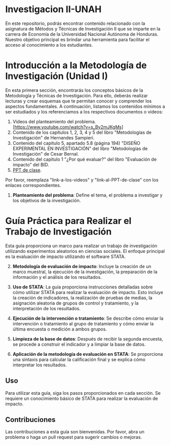 # Investigacion II-UNAH
En este repositorio, podrás encontrar contenido relacionado con la asignatura de Métodos y Técnicas de Investigación II que se imparte en la carrera de Economía de la Universidad Nacional Autónoma de Honduras. Nuestro objetivo principal es brindar una herramienta para facilitar el acceso al conocimiento a los estudiantes.

# Introducción a la Metodología de Investigación (Unidad I)

En esta primera sección, encontrarás los conceptos básicos de la Metodología y Técnicas de Investigación. Para ello, deberás realizar lecturas y crear esquemas que te permitan conocer y comprender los aspectos fundamentales. A continuación, listamos los contenidos mínimos a ser estudiados y los referenciamos a los respectivos documentos o videos:

1. Videos del planteamiento del problema.[https://www.youtube.com/watch?v=s_By2mJKgMs]
3. Contenido de los capítulos 1, 2, 3, 4 y 5 del libro "Metodologías de Investigación" de Hernandes Sampieri.
4. Contenido del capítulo 5, apartado 5.8 (página 194) "DISEÑO EXPERIMENTAL EN INVESTIGACIÓN" del libro "Metodologías de Investigación" de Cesar Bernal.
5. Contenido del capítulo 1 "¿Por qué evaluar?" del libro "Evaluación de impacto" del BID.
6. [PPT de clase](link-al-PPT-de-material).

Por favor, reemplaza "link-a-los-videos" y "link-al-PPT-de-clase" con los enlaces correspondientes.
 

1. **Planteamiento del problema**: Define el tema, el problema a investigar y los objetivos de la investigación.

# Guía Práctica para Realizar el Trabajo de Investigación
Esta guía proporciona un marco para realizar un trabajo de investigación utilizando experimentos aleatorios en ciencias sociales. El enfoque principal es la evaluación de impacto utilizando el software STATA.

2. **Metodología de evaluación de impacto**: Incluye la creación de un marco muestral, la ejecución de la investigación, la preparación de la información y el análisis de los resultados.

3. **Uso de STATA**: La guía proporciona instrucciones detalladas sobre cómo utilizar STATA para realizar la evaluación de impacto. Esto incluye la creación de indicadores, la realización de pruebas de medias, la asignación aleatoria de grupos de control y tratamiento, y la interpretación de los resultados.

4. **Ejecución de la intervención o tratamiento**: Se describe cómo enviar la intervención o tratamiento al grupo de tratamiento y cómo enviar la última encuesta o medición a ambos grupos.

5. **Limpieza de la base de datos**: Después de recibir la segunda encuesta, se procede a construir el indicador y a limpiar la base de datos.

6. **Aplicación de la metodología de evaluación en STATA**: Se proporciona una sintaxis para calcular la calificación final y se explica cómo interpretar los resultados.

## Uso

Para utilizar esta guía, siga los pasos proporcionados en cada sección. Se requiere un conocimiento básico de STATA para realizar la evaluación de impacto.

## Contribuciones

Las contribuciones a esta guía son bienvenidas. Por favor, abra un problema o haga un pull request para sugerir cambios o mejoras.
